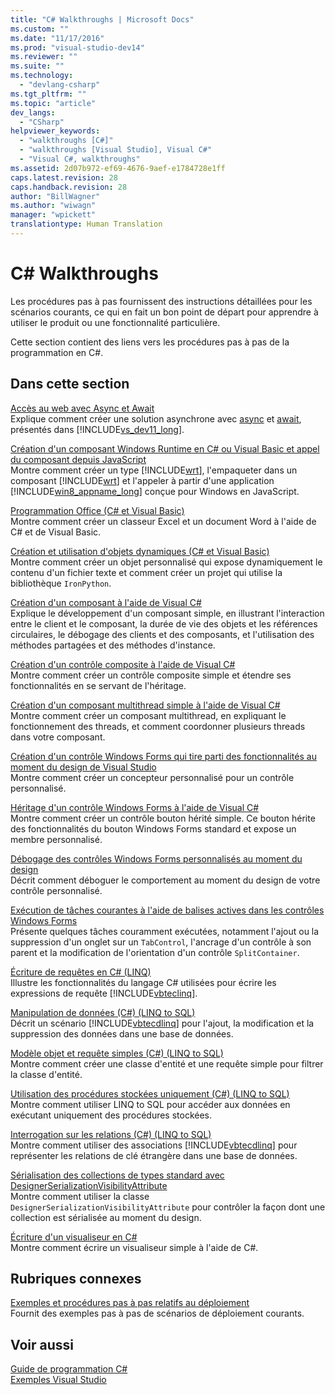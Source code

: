 ```yaml
---
title: "C# Walkthroughs | Microsoft Docs"
ms.custom: ""
ms.date: "11/17/2016"
ms.prod: "visual-studio-dev14"
ms.reviewer: ""
ms.suite: ""
ms.technology: 
  - "devlang-csharp"
ms.tgt_pltfrm: ""
ms.topic: "article"
dev_langs: 
  - "CSharp"
helpviewer_keywords: 
  - "walkthroughs [C#]"
  - "walkthroughs [Visual Studio], Visual C#"
  - "Visual C#, walkthroughs"
ms.assetid: 2d07b972-ef69-4676-9aef-e1784728e1ff
caps.latest.revision: 28
caps.handback.revision: 28
author: "BillWagner"
ms.author: "wiwagn"
manager: "wpickett"
translationtype: Human Translation
---
```

# C# Walkthroughs
Les procédures pas à pas fournissent des instructions détaillées pour les scénarios courants, ce qui en fait un bon point de départ pour apprendre à utiliser le produit ou une fonctionnalité particulière.  
  
 Cette section contient des liens vers les procédures pas à pas de la programmation en C\#.  
  
## Dans cette section  
 [Accès au web avec Async et Await](../Topic/Walkthrough:%20Accessing%20the%20Web%20by%20Using%20Async%20and%20Await%20\(C%23%20and%20Visual%20Basic\).md)  
 Explique comment créer une solution asynchrone avec [async](../csharp/language-reference/keywords/async.md) et [await](../csharp/language-reference/keywords/await.md), présentés dans [!INCLUDE[vs_dev11_long](../csharp/includes/vs_dev11_long_md.md)].  
  
 [Création d'un composant Windows Runtime en C\# ou Visual Basic et appel du composant depuis JavaScript](../Topic/Walkthrough:%20Creating%20a%20simple%20component%20in%20C%23%20or%20Visual%20Basic%20and%20calling%20it%20from%20JavaScript.md)  
 Montre comment créer un type [!INCLUDE[wrt](../csharp/includes/wrt_md.md)], l'empaqueter dans un composant [!INCLUDE[wrt](../csharp/includes/wrt_md.md)] et l'appeler à partir d'une application [!INCLUDE[win8_appname_long](../csharp/includes/win8_appname_long_md.md)] conçue pour Windows en JavaScript.  
  
 [Programmation Office \(C\# et Visual Basic\)](../csharp/programming-guide/interop/walkthrough-office-programming.md)  
 Montre comment créer un classeur Excel et un document Word à l'aide de C\# et de Visual Basic.  
  
 [Création et utilisation d'objets dynamiques \(C\# et Visual Basic\)](../csharp/programming-guide/types/walkthrough-creating-and-using-dynamic-objects.md)  
 Montre comment créer un objet personnalisé qui expose dynamiquement le contenu d'un fichier texte et comment créer un projet qui utilise la bibliothèque `IronPython`.  
  
 [Création d'un composant à l'aide de Visual C\#](../Topic/Walkthrough:%20Authoring%20a%20Component%20with%20Visual%20C%23.md)  
 Explique le développement d'un composant simple, en illustrant l'interaction entre le client et le composant, la durée de vie des objets et les références circulaires, le débogage des clients et des composants, et l'utilisation des méthodes partagées et des méthodes d'instance.  
  
 [Création d'un contrôle composite à l'aide de Visual C\#](../Topic/Walkthrough:%20Authoring%20a%20Composite%20Control%20with%20Visual%20C%23.md)  
 Montre comment créer un contrôle composite simple et étendre ses fonctionnalités en se servant de l'héritage.  
  
 [Création d'un composant multithread simple à l'aide de Visual C\#](../Topic/Walkthrough:%20Authoring%20a%20Simple%20Multithreaded%20Component%20with%20Visual%20C%23.md)  
 Montre comment créer un composant multithread, en expliquant le fonctionnement des threads, et comment coordonner plusieurs threads dans votre composant.  
  
 [Création d'un contrôle Windows Forms qui tire parti des fonctionnalités au moment du design de Visual Studio](../Topic/Walkthrough:%20Creating%20a%20Windows%20Forms%20Control%20That%20Takes%20Advantage%20of%20Visual%20Studio%20Design-Time%20Features.md)  
 Montre comment créer un concepteur personnalisé pour un contrôle personnalisé.  
  
 [Héritage d'un contrôle Windows Forms à l'aide de Visual C\#](../Topic/Walkthrough:%20Inheriting%20from%20a%20Windows%20Forms%20Control%20with%20Visual%20C%23.md)  
 Montre comment créer un contrôle bouton hérité simple.  Ce bouton hérite des fonctionnalités du bouton Windows Forms standard et expose un membre personnalisé.  
  
 [Débogage des contrôles Windows Forms personnalisés au moment du design](../Topic/Walkthrough:%20Debugging%20Custom%20Windows%20Forms%20Controls%20at%20Design%20Time.md)  
 Décrit comment déboguer le comportement au moment du design de votre contrôle personnalisé.  
  
 [Exécution de tâches courantes à l'aide de balises actives dans les contrôles Windows Forms](../Topic/Walkthrough:%20Performing%20Common%20Tasks%20Using%20Smart%20Tags%20on%20Windows%20Forms%20Controls.md)  
 Présente quelques tâches couramment exécutées, notamment l'ajout ou la suppression d'un onglet sur un `TabControl`, l'ancrage d'un contrôle à son parent et la modification de l'orientation d'un contrôle `SplitContainer`.  
  
 [Écriture de requêtes en C\# \(LINQ\)](../csharp/programming-guide/concepts/linq/walkthrough-writing-queries-linq.md)  
 Illustre les fonctionnalités du langage C\# utilisées pour écrire les expressions de requête [!INCLUDE[vbteclinq](../csharp/includes/vbteclinq_md.md)].  
  
 [Manipulation de données \(C\#\) \(LINQ to SQL\)](../Topic/Walkthrough:%20Manipulating%20Data%20\(C%23\).md)  
 Décrit un scénario [!INCLUDE[vbtecdlinq](../csharp/includes/vbtecdlinq_md.md)] pour l'ajout, la modification et la suppression des données dans une base de données.  
  
 [Modèle objet et requête simples \(C\#\) \(LINQ to SQL\)](../Topic/Walkthrough:%20Simple%20Object%20Model%20and%20Query%20\(C%23\).md)  
 Montre comment créer une classe d'entité et une requête simple pour filtrer la classe d'entité.  
  
 [Utilisation des procédures stockées uniquement \(C\#\) \(LINQ to SQL\)](../Topic/Walkthrough:%20Using%20Only%20Stored%20Procedures%20\(C%23\).md)  
 Montre comment utiliser LINQ to SQL pour accéder aux données en exécutant uniquement des procédures stockées.  
  
 [Interrogation sur les relations \(C\#\) \(LINQ to SQL\)](../Topic/Walkthrough:%20Querying%20Across%20Relationships%20\(C%23\).md)  
 Montre comment utiliser des associations [!INCLUDE[vbtecdlinq](../csharp/includes/vbtecdlinq_md.md)] pour représenter les relations de clé étrangère dans une base de données.  
  
 [Sérialisation des collections de types standard avec DesignerSerializationVisibilityAttribute](../Topic/Walkthrough:%20Serializing%20Collections%20of%20Standard%20Types%20with%20the%20DesignerSerializationVisibilityAttribute.md)  
 Montre comment utiliser la classe `DesignerSerializationVisibilityAttribute` pour contrôler la façon dont une collection est sérialisée au moment du design.  
  
 [Écriture d'un visualiseur en C\#](../Topic/Walkthrough:%20Writing%20a%20Visualizer%20in%20C%23.md)  
 Montre comment écrire un visualiseur simple à l'aide de C\#.  
  
## Rubriques connexes  
 [Exemples et procédures pas à pas relatifs au déploiement](/visual-studio/deployment/clickonce-deployment-samples-and-walkthroughs)  
 Fournit des exemples pas à pas de scénarios de déploiement courants.  
  
## Voir aussi  
 [Guide de programmation C\#](../csharp/programming-guide/index.md)   
 [Exemples Visual Studio](/visual-studio/ide/visual-studio-samples)